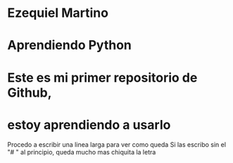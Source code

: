 # Ezequiel Martino
# Aprendiendo Python
# Este es mi primer repositorio de Github,
# estoy aprendiendo a usarlo

Procedo a escribir una linea larga para ver como queda
Si las escribo sin el "# " al principio, queda mucho mas chiquita la letra